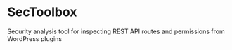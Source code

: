 # SecToolbox
Security analysis tool for inspecting REST API routes and permissions from WordPress plugins
